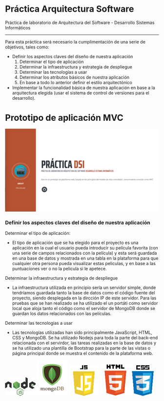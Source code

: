 # Práctica Arquitectura Software
Práctica de laboratorio de Arquitectura del Software - Desarrollo Sistemas Informáticos 
***
Para esta práctica será necesario la cumplimentación de una serie de objetivos, tales como:

* Definir los aspectos claves del diseño de nuestra aplicación
    1. Determinar el tipo de aplicación
    2. Determinar la infraestructura y estrategia de despliegue
    3. Determinar las tecnologías a usar
    4. Determinar los atributos básicos de nuestra aplicación
    5. En base a todo lo anterior definir el estilo arquitectónico
* Implementar la funcionalidad básica de nuestra aplicación en base a la arquitectura elegida (usar el sistema de control de versiones para el desarrollo).

# Prototipo de aplicación MVC
![captura](https://github.com/DarwinGonzalez/PracticaArqSoftDSI/blob/master/public/img/prototipo.png?raw=true)

### Definir los aspectos claves del diseño de nuestra aplicación

Determinar el tipo de aplicación:
* El tipo de aplicación que se ha elegido para el proyecto es una aplicación en la cual el usuario pueda introducir su película favorita (con una serie de campos relacionados con la película)
  y esta será guardada en una base de datos y mostrada en una tabla en la plataforma para que cualquier otra persona pueda visualizar estas peliculas, y en base a las puntuaciones 
  ver o no la pelicula si le apetece.

Determinar la infraestructura y estrategia de despliegue
* La infraestructura utilizada en principio sería un servidor simple, donde tendríamos guardada tanto la base de datos como el código fuente del proyecto, siendo 
  desplegada en la dircción IP de este servidor. Para las pruebas que se han realizado se ha utilizado el un portáti como servidor local que aloja tanto el código como el servidor 
  de MongoDB donde se guardan los datos relacionados con las películas.

Determinar las tecnologías a usar
* Las tecnologías utilizadas han sido principalmente JavaScript, HTML, CSS y MongoDB. Se ha utilizado Nodejs para toda la parte del back-end relacionada con el servirdor, las tareas realizadas en la base de datos 
  y se ha utilizado una plantilla de Bootstrap para la parte de las vistas o página principal donde se muestra el contenido de la plataforma web.

![node](https://github.com/DarwinGonzalez/PracticaArqSoftDSI/blob/master/public/img/1200px-Node.js_logo.svg.png?raw=true)
![mongo](https://github.com/DarwinGonzalez/PracticaArqSoftDSI/blob/master/public/img/mongodb.png?raw=true)
![js](https://github.com/DarwinGonzalez/PracticaArqSoftDSI/blob/master/public/img/js-logo.png?raw=true)
![html](https://github.com/DarwinGonzalez/PracticaArqSoftDSI/blob/master/public/img/images.png?raw=true)
![css](https://github.com/DarwinGonzalez/PracticaArqSoftDSI/blob/master/public/img/CSS.3.svg.png?raw=true)


